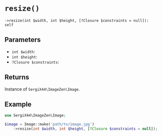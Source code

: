 # `resize()`

```
->resize(int $width, int $height, [?Closure $constraints = null]): self
```
## Parameters

- `int $width`: 
- `int $height`: 
- `?Closure $constraints`: 


## Returns

Instance of `SergiX44\ImageZen\Image`.

## Example

```php
use SergiX44\ImageZen\Image;

$image = Image::make('path/to/image.jpg')
    ->resize(int $width, int $height, [?Closure $constraints = null]);

```
